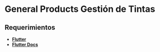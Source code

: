 General Products Gestión de Tintas
=============

## Requerimientos

- **[Flutter](https://esflutter.dev/)**
- **[Flutter Docs](https://esflutter.dev/docs)**